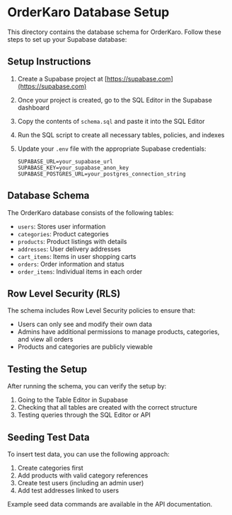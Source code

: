 # OrderKaro Database Setup

This directory contains the database schema for OrderKaro. Follow these steps to set up your Supabase database:

## Setup Instructions

1. Create a Supabase project at [https://supabase.com](https://supabase.com)

2. Once your project is created, go to the SQL Editor in the Supabase dashboard

3. Copy the contents of `schema.sql` and paste it into the SQL Editor

4. Run the SQL script to create all necessary tables, policies, and indexes

5. Update your `.env` file with the appropriate Supabase credentials:
   ```
   SUPABASE_URL=your_supabase_url
   SUPABASE_KEY=your_supabase_anon_key
   SUPABASE_POSTGRES_URL=your_postgres_connection_string
   ```

## Database Schema

The OrderKaro database consists of the following tables:

- `users`: Stores user information
- `categories`: Product categories
- `products`: Product listings with details
- `addresses`: User delivery addresses
- `cart_items`: Items in user shopping carts
- `orders`: Order information and status
- `order_items`: Individual items in each order

## Row Level Security (RLS)

The schema includes Row Level Security policies to ensure that:

- Users can only see and modify their own data
- Admins have additional permissions to manage products, categories, and view all orders
- Products and categories are publicly viewable

## Testing the Setup

After running the schema, you can verify the setup by:

1. Going to the Table Editor in Supabase
2. Checking that all tables are created with the correct structure
3. Testing queries through the SQL Editor or API

## Seeding Test Data

To insert test data, you can use the following approach:

1. Create categories first
2. Add products with valid category references
3. Create test users (including an admin user)
4. Add test addresses linked to users

Example seed data commands are available in the API documentation. 